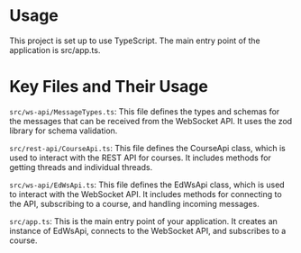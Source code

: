 # Usage

This project is set up to use TypeScript. The main entry point of the application is src/app.ts.  

# Key Files and Their Usage
`src/ws-api/MessageTypes.ts`: This file defines the types and schemas for the messages that can be received from the WebSocket API. It uses the zod library for schema validation.  

`src/rest-api/CourseApi.ts`: This file defines the CourseApi class, which is used to interact with the REST API for courses. It includes methods for getting threads and individual threads.

`src/ws-api/EdWsApi.ts`: This file defines the EdWsApi class, which is used to interact with the WebSocket API. It includes methods for connecting to the API, subscribing to a course, and handling incoming messages.  

`src/app.ts`: This is the main entry point of your application. It creates an instance of EdWsApi, connects to the WebSocket API, and subscribes to a course.